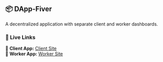 ## 📦 DApp-Fiver

A decentralized application with separate client and worker dashboards.

### 🚀 Live Links

🔹 **Client App:** [Client Site](https://dapp-fiver.vercel.app)  
🔸 **Worker App:** [Worker Site](https://dapp-fiver-68eb.vercel.app)

